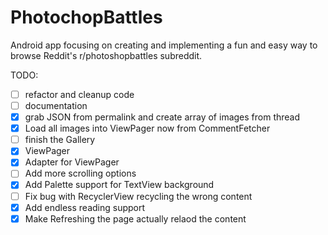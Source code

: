 # PhotochopBattles

Android app focusing on creating and implementing a fun and easy way to browse Reddit's r/photoshopbattles subreddit.

TODO:
- [ ] refactor and cleanup code
- [ ] documentation
- [x] grab JSON from permalink and create array of images from thread
 - [x] Load all images into ViewPager now from CommentFetcher
- [ ] finish the Gallery
-   [x] ViewPager
-   [x] Adapter for ViewPager
- [ ] Add more scrolling options
- [x] Add Palette support for TextView background
 - [ ] Fix bug with RecyclerView recycling the wrong content
- [x] Add endless reading support 
- [x] Make Refreshing the page actually relaod the content
